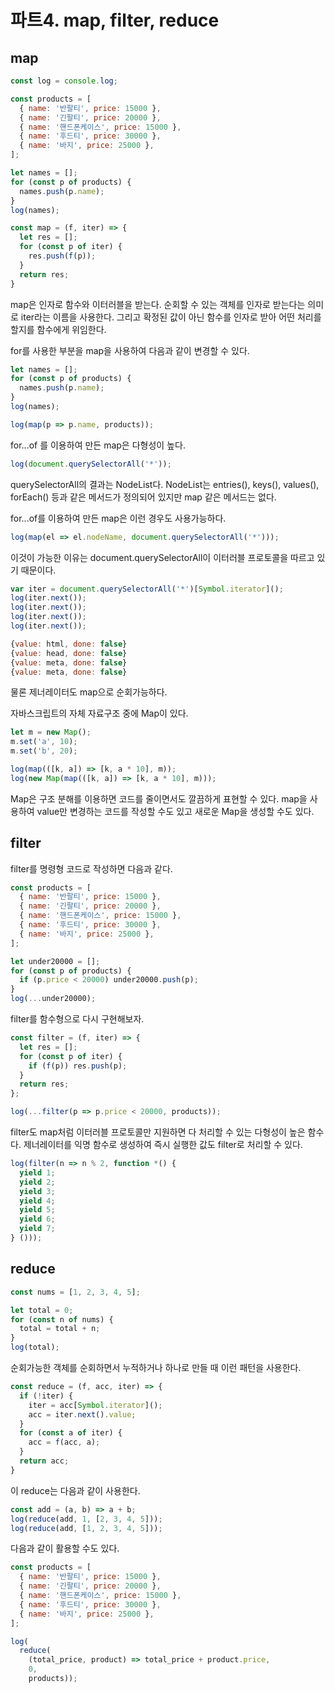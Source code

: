 # 파트4. map, filter, reduce

## map

```js
const log = console.log;

const products = [
  { name: '반팔티', price: 15000 },
  { name: '긴팔티', price: 20000 },
  { name: '핸드폰케이스', price: 15000 },
  { name: '후드티', price: 30000 },
  { name: '바지', price: 25000 },
];

let names = [];
for (const p of products) {
  names.push(p.name);
}
log(names);

const map = (f, iter) => {
  let res = [];
  for (const p of iter) {
    res.push(f(p));
  }
  return res;
}
```

map은 인자로 함수와 이터러블을 받는다.
순회할 수 있는 객체를 인자로 받는다는 의미로 iter라는 이름을 사용한다.
그리고 확정된 값이 아닌 함수를 인자로 받아 어떤 처리를 할지를 함수에게 위임한다.

for를 사용한 부분을 map을 사용하여 다음과 같이 변경할 수 있다.

```js
let names = [];
for (const p of products) {
  names.push(p.name);
}
log(names);

log(map(p => p.name, products));
```

for...of 를 이용하여 만든 map은 다형성이 높다.

```js
log(document.querySelectorAll('*'));
```

querySelectorAll의 결과는 NodeList다.
NodeList는 entries(), keys(), values(), forEach() 등과 같은 메서드가 정의되어 있지만 map 같은 메서드는 없다.

for...of를 이용하여 만든 map은 이런 경우도 사용가능하다.

```js
log(map(el => el.nodeName, document.querySelectorAll('*')));
```

이것이 가능한 이유는 document.querySelectorAll이 이터러블 프로토콜을 따르고 있기 때문이다.

```js
var iter = document.querySelectorAll('*')[Symbol.iterator]();
log(iter.next());
log(iter.next());
log(iter.next());
log(iter.next());

{value: html, done: false}
{value: head, done: false}
{value: meta, done: false}
{value: meta, done: false}
```

물론 제너레이터도 map으로 순회가능하다.

자바스크립트의 자체 자료구조 중에 Map이 있다.

```js
let m = new Map();
m.set('a', 10);
m.set('b', 20);

log(map(([k, a]) => [k, a * 10], m));
log(new Map(map(([k, a]) => [k, a * 10], m)));
```

Map은 구조 분해를 이용하면 코드를 줄이면서도 깔끔하게 표현할 수 있다.
map을 사용하여 value만 변경하는 코드를 작성할 수도 있고 새로운 Map을 생성할 수도 있다.

## filter

filter를 명령형 코드로 작성하면 다음과 같다.

```js
const products = [
  { name: '반팔티', price: 15000 },
  { name: '긴팔티', price: 20000 },
  { name: '핸드폰케이스', price: 15000 },
  { name: '후드티', price: 30000 },
  { name: '바지', price: 25000 },
];

let under20000 = [];
for (const p of products) {
  if (p.price < 20000) under20000.push(p);
}
log(...under20000);
```

filter를 함수형으로 다시 구현해보자.

```js
const filter = (f, iter) => {
  let res = [];
  for (const p of iter) {
    if (f(p)) res.push(p);
  }
  return res;
};

log(...filter(p => p.price < 20000, products));
```

filter도 map처럼 이터러블 프로토콜만 지원하면 다 처리할 수 있는 다형성이 높은 함수다.
제너레이터를 익명 함수로 생성하여 즉시 실행한 값도 filter로 처리할 수 있다.

```js
log(filter(n => n % 2, function *() {
  yield 1;
  yield 2;
  yield 3;
  yield 4;
  yield 5;
  yield 6;
  yield 7;
} ()));
```

## reduce

```js
const nums = [1, 2, 3, 4, 5];

let total = 0;
for (const n of nums) {
  total = total + n;
}
log(total);
```

순회가능한 객체를 순회하면서 누적하거나 하나로 만들 때 이런 패턴을 사용한다.

```js
const reduce = (f, acc, iter) => {
  if (!iter) {
    iter = acc[Symbol.iterator]();
    acc = iter.next().value;
  }
  for (const a of iter) {
    acc = f(acc, a);
  }
  return acc;
}
```

이 reduce는 다음과 같이 사용한다.

```js
const add = (a, b) => a + b;
log(reduce(add, 1, [2, 3, 4, 5]));
log(reduce(add, [1, 2, 3, 4, 5]));
```

다음과 같이 활용할 수도 있다.

```js
const products = [
  { name: '반팔티', price: 15000 },
  { name: '긴팔티', price: 20000 },
  { name: '핸드폰케이스', price: 15000 },
  { name: '후드티', price: 30000 },
  { name: '바지', price: 25000 },
];

log(
  reduce(
    (total_price, product) => total_price + product.price,
    0,
    products));
```
